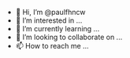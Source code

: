 - 👋 Hi, I’m @paulfhncw
- 👀 I’m interested in ...
- 🌱 I’m currently learning ...
- 💞️ I’m looking to collaborate on ...
- 📫 How to reach me ...

<!---
paulfhncw/paulfhncw is a ✨ special ✨ repository because its `README.md` (this file) appears on your GitHub profile.
You can click the Preview link to take a look at your changes.
--->
